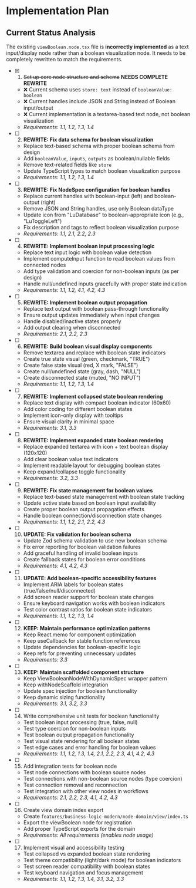 # Implementation Plan

## Current Status Analysis
The existing `viewBoolean.node.tsx` file is **incorrectly implemented** as a text input/display node rather than a boolean visualization node. It needs to be completely rewritten to match the requirements.

- [x] 1. ~~Set up core node structure and schema~~ **NEEDS COMPLETE REWRITE**
  - ❌ Current schema uses `store: text` instead of `booleanValue: boolean`
  - ❌ Current handles include JSON and String instead of Boolean input/output
  - ❌ Current implementation is a textarea-based text node, not boolean visualization
  - _Requirements: 1.1, 1.2, 1.3, 1.4_

- [ ] 2. **REWRITE: Fix data schema for boolean visualization**
  - Replace text-based schema with proper boolean schema from design
  - Add `booleanValue`, `inputs`, `outputs` as boolean/nullable fields
  - Remove text-related fields like `store`
  - Update TypeScript types to match boolean visualization purpose
  - _Requirements: 1.1, 1.2, 1.3, 1.4_

- [ ] 3. **REWRITE: Fix NodeSpec configuration for boolean handles**
  - Replace current handles with boolean-input (left) and boolean-output (right)
  - Remove JSON and String handles, use only Boolean dataType
  - Update icon from "LuDatabase" to boolean-appropriate icon (e.g., "LuToggleLeft")
  - Fix description and tags to reflect boolean visualization purpose
  - _Requirements: 1.1, 2.1, 2.2, 2.3_

- [ ] 4. **REWRITE: Implement boolean input processing logic**
  - Replace text input logic with boolean value detection
  - Implement computeInput function to read boolean values from connected nodes
  - Add type validation and coercion for non-boolean inputs (as per design)
  - Handle null/undefined inputs gracefully with proper state indication
  - _Requirements: 1.1, 1.2, 4.1, 4.2, 4.3_

- [ ] 5. **REWRITE: Implement boolean output propagation**
  - Replace text output with boolean pass-through functionality
  - Ensure output updates immediately when input changes
  - Handle disabled/inactive states properly
  - Add output clearing when disconnected
  - _Requirements: 2.1, 2.2, 2.3_

- [ ] 6. **REWRITE: Build boolean visual display components**
  - Remove textarea and replace with boolean state indicators
  - Create true state visual (green, checkmark, "TRUE")
  - Create false state visual (red, X mark, "FALSE") 
  - Create null/undefined state (gray, dash, "NULL")
  - Create disconnected state (muted, "NO INPUT")
  - _Requirements: 1.1, 1.2, 1.3, 1.4_

- [ ] 7. **REWRITE: Implement collapsed state boolean rendering**
  - Replace text display with compact boolean indicator (60x60)
  - Add color coding for different boolean states
  - Implement icon-only display with tooltips
  - Ensure visual clarity in minimal space
  - _Requirements: 3.1, 3.3_

- [ ] 8. **REWRITE: Implement expanded state boolean rendering**
  - Replace expanded textarea with icon + text boolean display (120x120)
  - Add clear boolean value text indicators
  - Implement readable layout for debugging boolean states
  - Keep expand/collapse toggle functionality
  - _Requirements: 3.2, 3.3_

- [ ] 9. **REWRITE: Fix state management for boolean values**
  - Replace text-based state management with boolean state tracking
  - Update active state based on boolean input availability
  - Create proper boolean output propagation effects
  - Handle boolean connection/disconnection state changes
  - _Requirements: 1.1, 1.2, 2.1, 2.2, 4.3_

- [ ] 10. **UPDATE: Fix validation for boolean schema**
  - Update Zod schema validation to use new boolean schema
  - Fix error reporting for boolean validation failures
  - Add graceful handling of invalid boolean inputs
  - Create fallback states for boolean error conditions
  - _Requirements: 4.1, 4.2, 4.3_

- [ ] 11. **UPDATE: Add boolean-specific accessibility features**
  - Implement ARIA labels for boolean states (true/false/null/disconnected)
  - Add screen reader support for boolean state changes
  - Ensure keyboard navigation works with boolean indicators
  - Test color contrast ratios for boolean state indicators
  - _Requirements: 1.1, 1.2, 1.3, 1.4_

- [ ] 12. **KEEP: Maintain performance optimization patterns**
  - Keep React.memo for component optimization
  - Keep useCallback for stable function references
  - Update dependencies for boolean-specific logic
  - Keep refs for preventing unnecessary updates
  - _Requirements: 3.3_

- [ ] 13. **KEEP: Maintain scaffolded component structure**
  - Keep ViewBooleanNodeWithDynamicSpec wrapper pattern
  - Keep withNodeScaffold integration
  - Update spec injection for boolean functionality
  - Keep dynamic sizing functionality
  - _Requirements: 3.1, 3.2, 3.3_

- [ ] 14. Write comprehensive unit tests for boolean functionality
  - Test boolean input processing (true, false, null)
  - Test type coercion for non-boolean inputs
  - Test boolean output propagation functionality
  - Test visual state rendering for all boolean states
  - Test edge cases and error handling for boolean values
  - _Requirements: 1.1, 1.2, 1.3, 1.4, 2.1, 2.2, 2.3, 4.1, 4.2, 4.3_

- [ ] 15. Add integration tests for boolean node
  - Test node connections with boolean source nodes
  - Test connections with non-boolean source nodes (type coercion)
  - Test connection removal and reconnection
  - Test integration with other view nodes in workflows
  - _Requirements: 2.1, 2.2, 2.3, 4.1, 4.2, 4.3_

- [ ] 16. Create view domain index export
  - Create `features/business-logic-modern/node-domain/view/index.ts`
  - Export the viewBoolean node for registration
  - Add proper TypeScript exports for the domain
  - _Requirements: All requirements (enables node usage)_

- [ ] 17. Implement visual and accessibility testing
  - Test collapsed vs expanded boolean state rendering
  - Test theme compatibility (light/dark mode) for boolean indicators
  - Test screen reader compatibility with boolean states
  - Test keyboard navigation and focus management
  - _Requirements: 1.1, 1.2, 1.3, 1.4, 3.1, 3.2, 3.3_